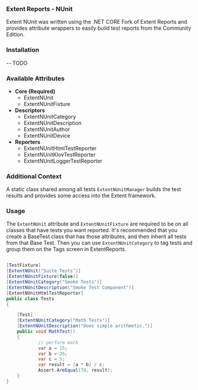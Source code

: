 ﻿### Extent Reports - NUnit

Extent NUnit was written using the .NET CORE Fork of Extent Reports and provides attribute wrappers to easily build test reports from the Community Edition.

### Installation 

-- TODO

### Available Attributes

* **Core (Required)**
  * ExtentNUnit
  * ExtentNUnitFixture
* **Descriptors**
  * ExtentNUnitCategory
  * ExtentNUnitDescription
  * ExtentNUnitAuthor
  * ExtentNUnitDevice
* **Reporters**
  * ExtentNUnitHtmlTestReporter
  * ExtentNUnitKlovTestReporter
  * ExtentNUnitLoggerTestReporter

### Additional Context
A static class shared among all tests `ExtentNUnitManager` builds the test results and provides some access into the Extent framework.

### Usage

The `ExtentNUnit` attribute and `ExtentNUnitFixture` are required to be on all classes that have tests you want reported. It's recommended that you create a BaseTest class that has those attributes, and then inherit all tests from that Base Test. Then you can use `ExtentNUnitCategory` to tag tests and group them on the Tags screen in ExtentReports.

```cs

[TestFixture]
[ExtentNUnit("Suite Tests")]
[ExtentNUnitFixture(false)]
[ExtentNUnitCategory("Smoke Tests")]
[ExtentNUnitDescription("Smoke Test Component")]
[ExtentNUnitHtmlTestReporter]
public class Tests
{

    [Test]
    [ExtentNUnitCategory("Math Tests")]
    [ExtentNUnitDescription("Does simple arithmetic.")]
    public void MathTest()
    {
            // perform math
            var a = 15;
            var b = 26;
            var c = 5;
            var result = (a * b) / c;
            Assert.AreEqual(78, result);
    }
}
```  

